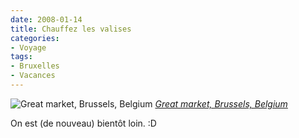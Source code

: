 ```yaml
---
date: 2008-01-14
title: Chauffez les valises
categories:
- Voyage
tags:
- Bruxelles
- Vacances
---
```

 <img src="https://farm2.static.flickr.com/1013/642467236_3a419d8562.jpg" alt="Great market, Brussels, Belgium" />
<em><a href="https://www.flickr.com/photos/gbatistini/642467236/" title="photo sharing">Great market, Brussels, Belgium</a></em>

On est (de nouveau) bientôt loin.
:D
